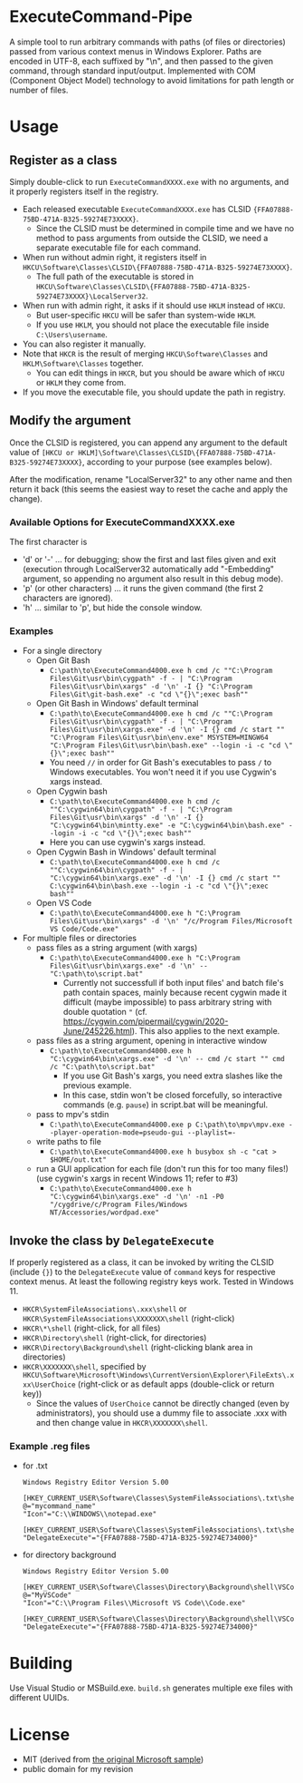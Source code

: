 # ExecuteCommand-Pipe
A simple tool to run arbitrary commands with paths (of files or directories) passed from various context menus in Windows Explorer. Paths are encoded in UTF-8, each suffixed by "\n", and then passed to the given command, through standard input/output.
Implemented with COM (Component Object Model) technology to avoid limitations for path length or number of files.

# Usage

## Register as a class

Simply double-click to run `ExecuteCommandXXXX.exe` with no arguments, and it properly registers itself in the registry.
- Each released executable `ExecuteCommandXXXX.exe` has CLSID `{FFA07888-75BD-471A-B325-59274E73XXXX}`.
  - Since the CLSID must be determined in compile time and we have no method to pass arguments from outside the CLSID, we need a separate executable file for each command. 
- When run without admin right, it registers itself in `HKCU\Software\Classes\CLSID\{FFA07888-75BD-471A-B325-59274E73XXXX}`.
  - The full path of the executable is stored in `HKCU\Software\Classes\CLSID\{FFA07888-75BD-471A-B325-59274E73XXXX}\LocalServer32`.
- When run with admin right, it asks if it should use `HKLM` instead of `HKCU`.
  - But user-specific `HKCU` will be safer than system-wide `HKLM`.
  - If you use `HKLM`, you should not place the executable file inside `C:\Users\username`.
- You can also register it manually.
- Note that `HKCR` is the result of merging `HKCU\Software\Classes` and `HKLM\Software\Classes` together.
  - You can edit things in `HKCR`, but you should be aware which of `HKCU` or `HKLM` they come from.
- If you move the executable file, you should update the path in registry.
## Modify the argument
Once the CLSID is registered, you can append any argument to the default value of `[HKCU or HKLM]\Software\Classes\CLSID\{FFA07888-75BD-471A-B325-59274E73XXXX}`, according to your purpose (see examples below).

After the modification, rename "LocalServer32" to any other name and then return it back (this seems the easiest way to reset the cache and apply the change).
### Available Options for ExecuteCommandXXXX.exe
The first character is
- 'd' or '-' ... for debugging; show the first and last files given and exit (execution through LocalServer32 automatically add "-Embedding" argument, so appending no argument also result in this debug mode).
- 'p' (or other characters) ... it runs the given command (the first 2 characters are ignored).
- 'h' ... similar to 'p', but hide the console window.
### Examples
- For a single directory
  - Open Git Bash
    - `C:\path\to\ExecuteCommand4000.exe h cmd /c ""C:\Program Files\Git\usr\bin\cygpath" -f - | "C:\Program Files\Git\usr\bin\xargs" -d '\n' -I {} "C:\Program Files\Git\git-bash.exe" -c "cd \"{}\";exec bash""`
  - Open Git Bash in Windows' default terminal
    - `C:\path\to\ExecuteCommand4000.exe h cmd /c ""C:\Program Files\Git\usr\bin\cygpath" -f - | "C:\Program Files\Git\usr\bin\xargs.exe" -d '\n' -I {} cmd /c start "" "C:\Program Files\Git\usr\bin\env.exe" MSYSTEM=MINGW64 "C:\Program Files\Git\usr\bin\bash.exe" --login -i -c "cd \"{}\";exec bash""`
    - You need `//` in order for Git Bash's executables to pass `/` to Windows executables. You won't need it if you use Cygwin's xargs instead.
  - Open Cygwin bash
    - `C:\path\to\ExecuteCommand4000.exe h cmd /c ""C:\cygwin64\bin\cygpath" -f - | "C:\Program Files\Git\usr\bin\xargs" -d '\n' -I {} "C:\cygwin64\bin\mintty.exe" -e "C:\cygwin64\bin\bash.exe" --login -i -c "cd \"{}\";exec bash""`
    - Here you can use cygwin's xargs instead.
  - Open Cygwin Bash in Windows' default terminal
    - `C:\path\to\ExecuteCommand4000.exe h cmd /c ""C:\cygwin64\bin\cygpath" -f - | "C:\cygwin64\bin\xargs.exe" -d '\n' -I {} cmd /c start "" C:\cygwin64\bin\bash.exe --login -i -c "cd \"{}\";exec bash""`
  - Open VS Code
    - `C:\path\to\ExecuteCommand4000.exe h "C:\Program Files\Git\usr\bin\xargs" -d '\n' "/c/Program Files/Microsoft VS Code/Code.exe"`
- For multiple files or directories
  - pass files as a string argument (with xargs)
    - `C:\path\to\ExecuteCommand4000.exe h "C:\Program Files\Git\usr\bin\xargs.exe" -d '\n' -- "C:\path\to\script.bat"`
      - Currently not successfull if both input files' and batch file's path contain spaces, mainly because recent cygwin made it difficult (maybe impossible) to pass arbitrary string with double quotation `"` (cf. https://cygwin.com/pipermail/cygwin/2020-June/245226.html).  This also applies to the next example.
  - pass files as a string argument, opening in interactive window
    - `C:\path\to\ExecuteCommand4000.exe h "C:\cygwin64\bin\xargs.exe" -d '\n' -- cmd /c start "" cmd /c "C:\path\to\script.bat"`
      - If you use Git Bash's xargs, you need extra slashes like the previous example.
      - In this case, stdin won't be closed forcefully, so interactive commands (e.g. `pause`) in script.bat will be meaningful.
  - pass to mpv's stdin
    - `C:\path\to\ExecuteCommand4000.exe p C:\path\to\mpv\mpv.exe --player-operation-mode=pseudo-gui --playlist=-`
  - write paths to file
    - `C:\path\to\ExecuteCommand4000.exe h busybox sh -c "cat > $HOME/out.txt"`
  - run a GUI application for each file (don't run this for too many files!) (use cygwin's xargs in recent Windows 11; refer to #3)
    - `C:\path\to\ExecuteCommand4000.exe h "C:\cygwin64\bin\xargs.exe" -d '\n' -n1 -P0 "/cygdrive/c/Program Files/Windows NT/Accessories/wordpad.exe"`
## Invoke the class by `DelegateExecute`
If properly registered as a class, it can be invoked by writing the CLSID (include `{}`) to the `DelegateExecute` value of `command` keys for respective context menus.
At least the following registry keys work. Tested in Windows 11.
- `HKCR\SystemFileAssociations\.xxx\shell` or `HKCR\SystemFileAssociations\XXXXXXX\shell` (right-click)
- `HKCR\*\shell` (right-click, for all files)
- `HKCR\Directory\shell` (right-click, for directories)
- `HKCR\Directory\Background\shell` (right-clicking blank area in directories)
- `HKCR\XXXXXXX\shell`, specified by `HKCU\Software\Microsoft\Windows\CurrentVersion\Explorer\FileExts\.xxx\UserChoice` (right-click or as default apps (double-click or return key))
  - Since the values of `UserChoice` cannot be directly changed (even by administrators), you should use a dummy file to associate .xxx with and then change value in `HKCR\XXXXXXX\shell`. 
### Example .reg files

- for .txt
  ```
  Windows Registry Editor Version 5.00

  [HKEY_CURRENT_USER\Software\Classes\SystemFileAssociations\.txt\shell\mycommand]
  @="mycommand_name"
  "Icon"="C:\\WINDOWS\\notepad.exe"

  [HKEY_CURRENT_USER\Software\Classes\SystemFileAssociations\.txt\shell\mycommand\command]
  "DelegateExecute"="{FFA07888-75BD-471A-B325-59274E734000}"

  ```
- for directory background
  ```
  Windows Registry Editor Version 5.00

  [HKEY_CURRENT_USER\Software\Classes\Directory\Background\shell\VSCode]
  @="MyVSCode"
  "Icon"="C:\\Program Files\\Microsoft VS Code\\Code.exe"

  [HKEY_CURRENT_USER\Software\Classes\Directory\Background\shell\VSCode\command]
  "DelegateExecute"="{FFA07888-75BD-471A-B325-59274E734000}"

  ```
# Building
Use Visual Studio or MSBuild.exe. `build.sh` generates multiple exe files with different UUIDs.
# License
- MIT (derived from [the original Microsoft sample](https://github.com/microsoft/Windows-classic-samples/tree/main/Samples/Win7Samples/winui/shell/appshellintegration/ExecuteCommandVerb))
- public domain for my revision
